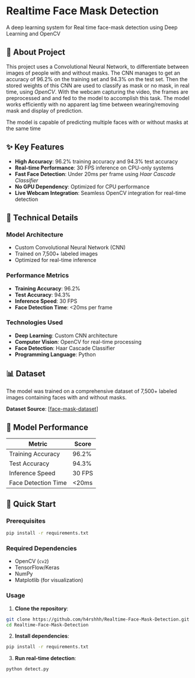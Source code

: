 # Realtime Face Mask Detection

A deep learning system for Real time face-mask detection using Deep Learning and OpenCV

## 🎯 About Project

This project uses a Convolutional Neural Network, to differentiate between images of people with and without masks. The CNN manages to get an accuracy of 96.2% on the training set and 94.3% on the test set. 
Then the stored weights of this CNN are used to classify as mask or no mask, in real time, using _OpenCV_. With the webcam capturing the video, the frames are preprocessed and and fed to the model to accomplish this task. The model works efficiently with no apparent lag time between wearing/removing mask and display of prediction.

The model is capable of predicting multiple faces with or without masks at the same time

## ✨ Key Features

- **High Accuracy**: 96.2% training accuracy and 94.3% test accuracy
- **Real-time Performance**: 30 FPS inference on CPU-only systems
- **Fast Face Detection**: Under 20ms per frame using _Haar Cascade Classifier_
- **No GPU Dependency**: Optimized for CPU performance
- **Live Webcam Integration**: Seamless OpenCV integration for real-time detection

## 🔧 Technical Details

### Model Architecture
- Custom Convolutional Neural Network (CNN)
- Trained on 7,500+ labeled images
- Optimized for real-time inference

### Performance Metrics
- **Training Accuracy**: 96.2%
- **Test Accuracy**: 94.3%
- **Inference Speed**: 30 FPS
- **Face Detection Time**: <20ms per frame

### Technologies Used
- **Deep Learning**: Custom CNN architecture
- **Computer Vision**: OpenCV for real-time processing
- **Face Detection**: Haar Cascade Classifier
- **Programming Language**: Python




## 📊 Dataset

The model was trained on a comprehensive dataset of 7,500+ labeled images containing faces with and without masks.

**Dataset Source**: [[face-mask-dataset](https://www.kaggle.com/datasets/omkargurav/face-mask-dataset)]

## 🔬 Model Performance

| Metric | Score |
|--------|-------|
| Training Accuracy | 96.2% |
| Test Accuracy | 94.3% |
| Inference Speed | 30 FPS |
| Face Detection Time | <20ms |

## 🚀 Quick Start

### Prerequisites
```bash
pip install -r requirements.txt
```

### Required Dependencies
- OpenCV (`cv2`)
- TensorFlow/Keras
- NumPy
- Matplotlib (for visualization)

### Usage

1. **Clone the repository**:
```bash
git clone https://github.com/h4rshhh/Realtime-Face-Mask-Detection.git
cd Realtime-Face-Mask-Detection
```

2. **Install dependencies**:
```bash
pip install -r requirements.txt
```

3. **Run real-time detection**:
```bash
python detect.py
```
